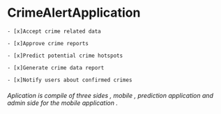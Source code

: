 # CrimeAlertApplication

```
- [x]Accept crime related data

- [x]Approve crime reports

- [x]Predict potential crime hotspots

- [x]Generate crime data report 

- [x]Notify users about confirmed crimes 
```

###### Aplication is compile of three sides , mobile , prediction application and admin side for the mobile application . 
